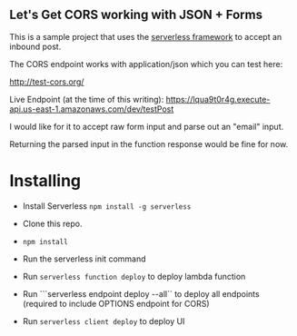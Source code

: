 ## Let's Get CORS working with JSON + Forms

This is a sample project that uses the [serverless
framework](http://serverless.com/) to accept an inbound post.

The CORS endpoint works with application/json which you can test here:

http://test-cors.org/

Live Endpoint (at the time of this writing): https://lqua9t0r4g.execute-api.us-east-1.amazonaws.com/dev/testPost

I would like for it to accept raw form input and parse out an "email" input.

Returning the parsed input in the function response would be fine for now.

# Installing

* Install Serverless
```npm install -g serverless```

* Clone this repo.

* ```npm install```

* Run the serverless init command

* Run ```serverless function deploy``` to deploy lambda function

* Run ```serverless endpoint deploy --all`` to deploy all endpoints
(required to include OPTIONS endpoint for CORS)

* Run ```serverless client deploy``` to deploy UI
